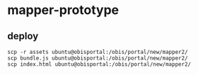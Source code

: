 # mapper-prototype
## deploy

```
scp -r assets ubuntu@obisportal:/obis/portal/new/mapper2/
scp bundle.js ubuntu@obisportal:/obis/portal/new/mapper2/
scp index.html ubuntu@obisportal:/obis/portal/new/mapper2/
```